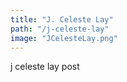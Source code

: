 ```yaml
---
title: "J. Celeste Lay"
path: "/j-celeste-lay"
image: "JCelesteLay.png"
---
```


j celeste lay post
